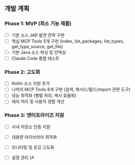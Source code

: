 ## 개발 계획

### Phase 1: MVP (최소 기능 제품)
- [ ] 기본 소스 JAR 발견 전략 구현
- [ ] 핵심 MCP Tools 5개 구현 (index, list_packages, list_types, get_type_source, get_file)
- [ ] 기본 Java 소스 파싱 및 인덱싱
- [ ] Claude Code 통합 테스트

### Phase 2: 고도화
- [ ] Kotlin 소스 지원 추가
- [ ] 나머지 MCP Tools 8개 구현 (검색, 메서드/필드/import 관련 도구)
- [ ] 성능 최적화 (병렬 처리, 캐시 효율화)
- [ ] 에러 처리 및 사용자 경험 개선

### Phase 3: 엔터프라이즈 지원
- [ ] 사내 저장소 인증 지원
- [ ] 대용량 라이브러리 최적화
- [ ] 모니터링 및 로깅 고도화
- [ ] 설정 관리 UI



